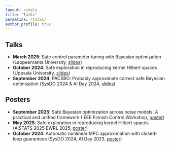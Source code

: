 ```yaml
---
layout: single
title: "Talks"
permalink: /talks/
author_profile: true
---
```


## Talks
- **March 2025**: Safe control parameter tuning with Bayesian optimization (Lappeenranta University, [slides](/files/lappeenranta_talk.pdf))
- **October 2024**: Safe exploration in reproducing kernel Hilbert spaces (Uppsala University, [slides](/files/uppsala_talk.pdf))
- **September 2024**: PACSBO: Probably approximate correct safe Bayesian optimization (SysDO 2024 & AI Day 2024, [slides](/files/PACSBO_talk.pdf))


## Posters
- **September 2025**: Safe Bayesian optimization across noise models: A practical and unified framework (IEEE Finnish Control Workshop, [poster](/files/ACC_poster.pdf))
- **May 2025**: Safe exploration in reproducing kernel Hilbert spaces (AISTATS 2025 EWRL 2025, [poster](/files/AISTATS-poster.pdf))
- **October 2024**: Automatic nonlinear MPC approximation with closed-loop guarantees (SysDO 2024, AI Day 2023, [poster](/ALKIAX-poster.pdf))

  
